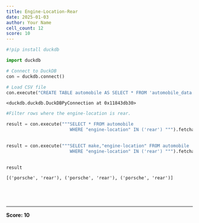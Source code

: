 ```yaml
---
title: Engine-Location-Rear
date: 2025-01-03
author: Your Name
cell_count: 12
score: 10
---
```


```python
#!pip install duckdb
```


```python
import duckdb
```


```python
# Connect to DuckDB
con = duckdb.connect()

```


```python
# Load CSV file
con.execute("CREATE TABLE automobile AS SELECT * FROM 'automobile_data.csv'")

```




    <duckdb.duckdb.DuckDBPyConnection at 0x11843db30>




```python
#Filter rows where the engine-location is rear.
```


```python
result = con.execute("""SELECT * FROM automobile
                        WHERE "engine-location" IN ('rear') """).fetchall()
                        
```


```python
result = con.execute("""SELECT make,"engine-location" FROM automobile
                        WHERE "engine-location" IN ('rear') """).fetchall()
                        
```


```python
result
```




    [('porsche', 'rear'), ('porsche', 'rear'), ('porsche', 'rear')]




```python


```


```python

```


```python

```


```python

```


---
**Score: 10**
